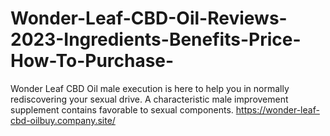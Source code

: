 # Wonder-Leaf-CBD-Oil-Reviews-2023-Ingredients-Benefits-Price-How-To-Purchase-
Wonder Leaf CBD Oil male execution is here to help you in normally rediscovering your sexual drive. A characteristic male improvement supplement contains favorable to sexual components. https://wonder-leaf-cbd-oilbuy.company.site/
